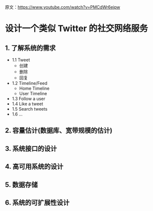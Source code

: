 
原文：<https://www.youtube.com/watch?v=PMCdWr6ejpw>

# 设计一个类似 Twitter 的社交网络服务

## 1. 了解系统的需求

- 1.1 Tweet
  - 创建
  - 删除
  - 回复
- 1.2 Timeline/Feed
  - Home Timeline
  - User Timeline
- 1.3 Follow a user
- 1.4 Like a tweet
- 1.5 Search tweets
- 1.6 ...


## 2. 容量估计(数据库、宽带规模的估计)

## 3. 系统接口的设计

## 4. 高可用系统的设计

## 5. 数据存储

## 6. 系统的可扩展性设计